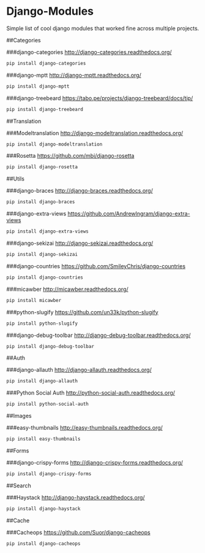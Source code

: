 Django-Modules
==============

Simple list of cool django modules that worked fine across multiple projects.

##Categories

###django-categories
http://django-categories.readthedocs.org/
```sh
pip install django-categories
```

###django-mptt
http://django-mptt.readthedocs.org/
```sh
pip install django-mptt
```

###django-treebeard
https://tabo.pe/projects/django-treebeard/docs/tip/
```sh
pip install django-treebeard
```

##Translation

###Modeltranslation
http://django-modeltranslation.readthedocs.org/
```sh
pip install django-modeltranslation
```

###Rosetta
https://github.com/mbi/django-rosetta
```sh
pip install django-rosetta
```

##Utils

###django-braces
http://django-braces.readthedocs.org/
```sh
pip install django-braces
```

###django-extra-views
https://github.com/AndrewIngram/django-extra-views
```sh
pip install django-extra-views
```

###django-sekizai
http://django-sekizai.readthedocs.org/
```sh
pip install django-sekizai
```

###django-countries
https://github.com/SmileyChris/django-countries
```sh
pip install django-countries
```

###micawber
http://micawber.readthedocs.org/
```sh
pip install micawber
```

###python-slugify
https://github.com/un33k/python-slugify
```sh
pip install python-slugify
```

###django-debug-toolbar
http://django-debug-toolbar.readthedocs.org/
```sh
pip install django-debug-toolbar
```

##Auth

###django-allauth
http://django-allauth.readthedocs.org/
```sh
pip install django-allauth
```

###Python Social Auth
http://python-social-auth.readthedocs.org/
```sh
pip install python-social-auth
```

##Images

###easy-thumbnails
http://easy-thumbnails.readthedocs.org/
```sh
pip install easy-thumbnails
```

##Forms

###django-crispy-forms
http://django-crispy-forms.readthedocs.org/
```sh
pip install django-crispy-forms
```

##Search

###Haystack
http://django-haystack.readthedocs.org/
```sh
pip install django-haystack
```

##Cache

###Cacheops
https://github.com/Suor/django-cacheops
```sh
pip install django-cacheops
```
